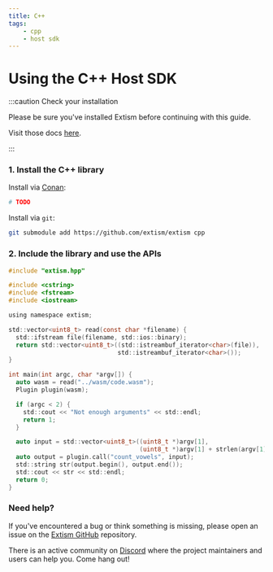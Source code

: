 ```yaml
---
title: C++
tags:
    - cpp
    - host sdk
---
```


# Using the C++ Host SDK


:::caution Check your installation

Please be sure you've installed Extism before continuing with this guide.

Visit those docs [here](/docs/install).

:::

### 1. Install the C++ library

Install via [Conan](https://conan.io):
```sh
# TODO
```

Install via `git`:
```sh
git submodule add https://github.com/extism/extism cpp
```

### 2. Include the library and use the APIs

```c title=main.cpp
#include "extism.hpp"

#include <cstring>
#include <fstream>
#include <iostream>

using namespace extism;

std::vector<uint8_t> read(const char *filename) {
  std::ifstream file(filename, std::ios::binary);
  return std::vector<uint8_t>((std::istreambuf_iterator<char>(file)),
                              std::istreambuf_iterator<char>());
}

int main(int argc, char *argv[]) {
  auto wasm = read("../wasm/code.wasm");
  Plugin plugin(wasm);

  if (argc < 2) {
    std::cout << "Not enough arguments" << std::endl;
    return 1;
  }

  auto input = std::vector<uint8_t>((uint8_t *)argv[1],
                                    (uint8_t *)argv[1] + strlen(argv[1]));
  auto output = plugin.call("count_vowels", input);
  std::string str(output.begin(), output.end());
  std::cout << str << std::endl;
  return 0;
}
```


### Need help?

If you've encountered a bug or think something is missing, please open an issue on the [Extism GitHub](https://github.com/extism/extism) repository.

There is an active community on [Discord](https://discord.gg/cx3usBCWnc) where the project maintainers and users can help you. Come hang out!

